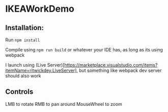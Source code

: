 # IKEAWorkDemo

## Installation:

Run `npm install`

Compile using `npm run build` or whatever your IDE has, as long as its using webpack

I launch using (Live Server)[https://marketplace.visualstudio.com/items?itemName=ritwickdey.LiveServer], but something like webpack dev server should also work

## Controls

LMB to rotate
RMB to pan around
MouseWheel to zoom
